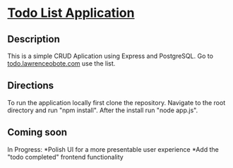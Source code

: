 # [Todo List Application](todo.lawrenceobote.com)

## Description

This is a simple CRUD Aplication using Express and PostgreSQL. Go to [todo.lawrenceobote.com](todo.lawrenceobote.com) use the list.

## Directions

To run the application locally first clone the repository. Navigate to the root directory and run "npm install". After the install run "node app.js".

## Coming soon

In Progress:
*Polish UI for a more presentable user experience
*Add the "todo completed" frontend functionality
